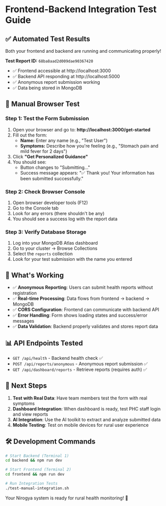 # Frontend-Backend Integration Test Guide

## ✅ Automated Test Results
Both your frontend and backend are running and communicating properly!

**Test Report ID:** `68ba8aad2d009dae90367420`
- ✅ Frontend accessible at http://localhost:3000
- ✅ Backend API responding at http://localhost:5000
- ✅ Anonymous report submission working
- ✅ Data being stored in MongoDB

## 🧪 Manual Browser Test

### Step 1: Test the Form Submission
1. Open your browser and go to: **http://localhost:3000/get-started**
2. Fill out the form:
   - **Name:** Enter any name (e.g., "Test User")
   - **Symptoms:** Describe how you're feeling (e.g., "Stomach pain and mild fever for 2 days")
3. Click **"Get Personalized Guidance"**
4. You should see:
   - Button changes to "Submitting..."
   - Success message appears: "✅ Thank you! Your information has been submitted successfully."

### Step 2: Check Browser Console
1. Open browser developer tools (F12)
2. Go to the Console tab
3. Look for any errors (there shouldn't be any)
4. You should see a success log with the report data

### Step 3: Verify Database Storage
1. Log into your MongoDB Atlas dashboard
2. Go to your cluster → Browse Collections
3. Select the `reports` collection
4. Look for your test submission with the name you entered

## 🔧 What's Working
- ✅ **Anonymous Reporting**: Users can submit health reports without registration
- ✅ **Real-time Processing**: Data flows from frontend → backend → MongoDB
- ✅ **CORS Configuration**: Frontend can communicate with backend API
- ✅ **Error Handling**: Form shows loading states and success/error messages
- ✅ **Data Validation**: Backend properly validates and stores report data

## 📊 API Endpoints Tested
- `GET /api/health` - Backend health check ✅
- `POST /api/reports/anonymous` - Anonymous report submission ✅
- `GET /api/dashboard/reports` - Retrieve reports (requires auth) ✅

## 🚀 Next Steps
1. **Test with Real Data**: Have team members test the form with real symptoms
2. **Dashboard Integration**: When dashboard is ready, test PHC staff login and view reports
3. **AI Integration**: Use the AI toolkit to extract and analyze submitted data
4. **Mobile Testing**: Test on mobile devices for rural user experience

## 🛠️ Development Commands
```bash
# Start Backend (Terminal 1)
cd backend && npm run dev

# Start Frontend (Terminal 2)  
cd frontend && npm run dev

# Run Integration Tests
./test-manual-integration.sh
```

Your Nirogya system is ready for rural health monitoring! 🎉
